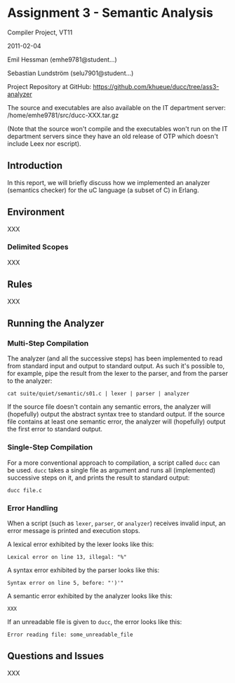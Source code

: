 # Assignment 3 - Semantic Analysis

Compiler Project, VT11

2011-02-04

Emil Hessman (emhe9781@student...)

Sebastian Lundström (selu7901@student...)

Project Repository at GitHub:
<https://github.com/khueue/ducc/tree/ass3-analyzer>

The source and executables are also available on the IT department server:
/home/emhe9781/src/ducc-XXX.tar.gz

(Note that the source won't compile and the executables won't run on the IT
department servers since they have an old release of OTP which doesn't
include Leex nor escript).

## Introduction

In this report, we will briefly discuss how we implemented an analyzer 
(semantics checker) for the uC language (a subset of C) in Erlang.

## Environment

XXX

### Delimited Scopes

XXX


## Rules

XXX

## Running the Analyzer

### Multi-Step Compilation

The analyzer (and all the successive steps) has been implemented to read from
standard input and output to standard output. 
As such it's possible to, for example, pipe the result from the lexer to the 
parser, and from the parser to the analyzer:

    cat suite/quiet/semantic/s01.c | lexer | parser | analyzer

If the source file doesn't contain any semantic errors, the analyzer will 
(hopefully) output the abstract syntax tree to standard output.
If the source file contains at least one semantic error, the analyzer will 
(hopefully) output the first error to standard output.


### Single-Step Compilation

For a more conventional approach to compilation, a script called `ducc` can
be used. `ducc` takes a single file as argument and runs all (implemented)
successive steps on it, and prints the result to standard output:

    ducc file.c

### Error Handling

When a script (such as `lexer`, `parser`, or `analyzer`) receives invalid 
input, an error message is printed and execution stops.

A lexical error exhibited by the lexer looks like this:

    Lexical error on line 13, illegal: "%"

A syntax error exhibited by the parser looks like this:

    Syntax error on line 5, before: "')'"

A semantic error exhibited by the analyzer looks like this:

    XXX

If an unreadable file is given to `ducc`, the error looks like this:

    Error reading file: some_unreadable_file

## Questions and Issues

XXX

